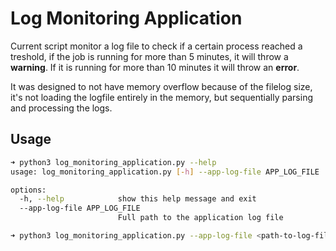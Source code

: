 # Log Monitoring Application

Current script monitor a log file to check if a certain process reached a treshold, if the job is running for more than 5 minutes, it will throw a __warning__. If it is running for more than 10 minutes it will throw an __error__.

It was designed to not have memory overflow because of the filelog size, it's not loading the logfile entirely in the memory, but sequentially parsing and processing the logs.

## Usage
```bash
➜ python3 log_monitoring_application.py --help
usage: log_monitoring_application.py [-h] --app-log-file APP_LOG_FILE

options:
  -h, --help            show this help message and exit
  --app-log-file APP_LOG_FILE
                        Full path to the application log file

➜ python3 log_monitoring_application.py --app-log-file <path-to-log-file>
```